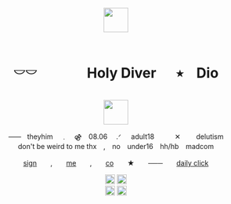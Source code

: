 <br clear="both">

<div align="center">
   <img height="50" src="https://files.catbox.moe/bgct4f.png"  />
</div>
<br clear="both">

<h1 align="center">𓎠𓎠　⠀ ‎ ‎ ‎ ‎ ⠀Holy Diver ⠀‎‎ ‎ ٭ ‎ ‎ ‎ Dio</h1>
<br clear="both">
<div align="center">
  <img height="50" src="https://files.catbox.moe/8x50rm.png"  />
<p align="center">⸺‎ ‎ ‎ theyhim ‎ ‎ ‎ ‎﹒　⚣　08.06 　.ᐟ⠀⠀adult18　　　✕　　 delutism<br>don't be weird to me thx　,　no　under16　hh/hb　madcom</p>
</div>
<p align="center"> 
  <a href="https://hellspawn.atabook.org/">sign</a>　　,‎　　<a href="https://warframe.fandom.com/wiki/Tyl_Regor">me</a>　　,‎　　<a href="https://rentry.co/sevagothprime">co</a>　　★‎　　───　　<a href="https://arab.org/click-to-help/palestine/">daily click</a>
</p>
<div align="center">
  <img height="20" src="https://64.media.tumblr.com/e127a1a6e700a97d11ea42090dfaf9d0/254dec1ce103e62a-39/s250x400/51ed18b643e5565a4e0bc3f1833bd6dc595ec2ba.gifv"/> <img height="20" src="https://files.catbox.moe/lcsr8v.gif"/>
</div> 
<div align="center">
<img height="20" src="https://64.media.tumblr.com/d8a7aa25e18180117f0bee731d724cac/f4c6470f26b18eb7-e7/s250x400/bc5a91624c33ebc07e194a3d65d8fd51479a8bb3.gifv"/> <img height="20" src="https://files.catbox.moe/wzmcwo.gif"/>
</div> 

###

</div>



<!--
**unholyinsurgency/unholyinsurgency** is a ✨ _special_ ✨ repository because its `README.md` (this file) appears on your GitHub profile.

Here are some ideas to get you started:

- 🔭 I’m currently working on ...
- 🌱 I’m currently learning ...
- 👯 I’m looking to collaborate on ...
- 🤔 I’m looking for help with ...
- 💬 Ask me about ...
- 📫 How to reach me: ...
- 😄 Pronouns: ...
- ⚡ Fun fact: ...
-->

